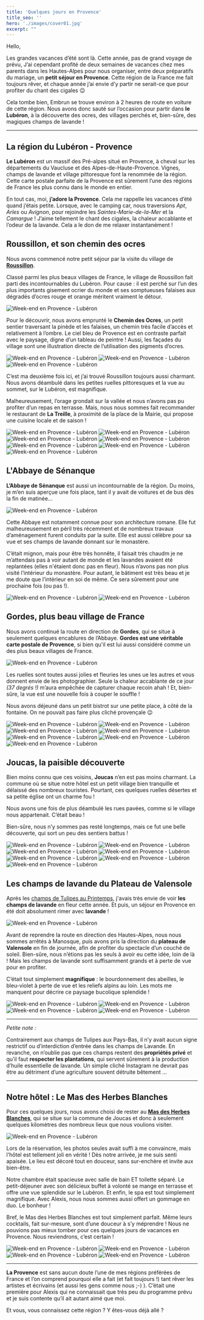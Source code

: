 ```yaml
---
title: 'Quelques jours en Provence'
title_seo: ''
hero: './images/cover01.jpg'
excerpt: ""
---
```


Hello,

Les grandes vacances d’été sont là. Cette année, pas de grand voyage de prévu, J’ai cependant profité de deux semaines de vacances chez mes parents dans les Hautes-Alpes pour nous organiser, entre deux préparatifs du mariage, un **petit séjour en Provence**. Cette région de la France me fait toujours rêver, et chaque année j’ai envie d’y partir ne serait-ce que pour profiter du chant des cigales 😉

Cela tombe bien, Embrun se trouve environ à 2 heures de route en voiture de cette région. Nous avons donc sauté sur l’occasion pour partir dans **le Lubéron**, à la découverte des ocres, des villages perchés et, bien-sûre, des magiques champs de lavande !

------

## La région du Lubéron - Provence

**Le Lubéron** est un massif des Pré-alpes situé en Provence, à cheval sur les départements du Vaucluse et des Alpes-de-Haute-Provence. Vignes, champs de lavande et village pittoresque font la renommée de la région. Cette carte postale parfaite de la Provence est sûrement l’une des régions de France les plus connu dans le monde en entier.

En tout cas, moi, **j’adore la Provence**. Cela me rappelle les vacances d’été quand j’étais petite. Lorsque, avec le camping car, nous traversions _Apt_, _Arles_ ou _Avignon_, pour rejoindre les _Saintes-Marie-de-la-Mer_ et la _Camargue_ ! J’aime tellement le chant des cigales, la chaleur accablante et l’odeur de la lavande. Cela a le don de me relaxer instantanément !


## Roussillon, et son chemin des ocres
Nous avons commencé notre petit séjour par la visite du village de **[Roussillon](https://www.luberoncoeurdeprovence.com/page/roussillon+50993.html)**.

Classé parmi les plus beaux villages de France, le village de Roussillon fait parti des incontournables du Lubéron. Pour cause : il est perché sur l’un des plus importants gisement ocrier du monde et ses somptueuses falaises aux dégradés d’ocres rouge et orange méritent vraiment le détour.

<img alt="Week-end en Provence - Lubéron" src="./images/roussillon05.jpg">

Pour le découvrir, nous avons emprunté le **Chemin des Ocres**, un petit sentier traversant la pinède et les falaises, un chemin très facile d’accès et relativement à l’ombre. Le ciel bleu de Provence est en contraste parfait avec le paysage, digne d’un tableau de peintre ! Aussi, les façades du village sont une illustration directe de l’utilisation des pigments d’ocres.

<img alt="Week-end en Provence - Lubéron" src="./images/roussillon01.jpg">
<img alt="Week-end en Provence - Lubéron" src="./images/roussillon02.jpg">
<img alt="Week-end en Provence - Lubéron" src="./images/roussillon03.jpg">

C’est ma deuxième fois ici, et j’ai trouvé Roussillon toujours aussi charmant. Nous avons déambulé dans les petites ruelles pittoresques et la vue au sommet, sur le Lubéron, est magnifique.

Malheureusement, l’orage grondait sur la vallée et nous n’avons pas pu profiter d’un repas en terrasse. Mais, nous nous sommes fait recommander le restaurant de **La Treille**, à proximité de la place de la Mairie, qui propose une cuisine locale et de saison !

<img alt="Week-end en Provence - Lubéron" src="./images/roussillon06.jpg">
<gallery>
<img alt="Week-end en Provence - Lubéron" src="./images/roussillon07.jpg">
<img alt="Week-end en Provence - Lubéron" src="./images/roussillon08.jpg">
</gallery>
<img alt="Week-end en Provence - Lubéron" src="./images/roussillon09.jpg">
<img alt="Week-end en Provence - Lubéron" src="./images/roussillon10.jpg">
<gallery>
<img alt="Week-end en Provence - Lubéron" src="./images/roussillon11.jpg">
<img alt="Week-end en Provence - Lubéron" src="./images/roussillon12.jpg">
</gallery>

## L'Abbaye de Sénanque
**L’Abbaye de Sénanque** est aussi un incontournable de la région. Du moins, je m’en suis aperçue une fois place, tant il y avait de voitures et de bus dès la fin de matinée...

<img alt="Week-end en Provence - Lubéron" src="./images/abbaye05.jpg">

Cette Abbaye est notamment connue pour son architecture romane. Elle fut malheureusement en péril très récemment et de nombreux travaux d’aménagement furent conduits par la suite. Elle est aussi célèbre pour sa vue et ses champs de lavande donnant sur le monastère.

C’était mignon, mais pour être très honnête, il faisait très chaudm je ne m’attendais pas à voir autant de monde et les lavandes avaient été replantées (elles n'étaient donc pas en fleur). Nous n’avons pas non plus visité l’intérieur du monastère. Pour autant, le bâtiment est très beau et je me doute que l’intérieur en soi de même. Ce sera sûrement pour une prochaine fois (ou pas !).

<gallery>
<img alt="Week-end en Provence - Lubéron" src="./images/abbaye03.jpg">
<img alt="Week-end en Provence - Lubéron" src="./images/abbaye01.jpg">
</gallery>


## Gordes, plus beau village de France
Nous avons continué la route en direction de **Gordes**, qui se situe à seulement quelques encablures de l’Abbaye. **Gordes est une véritable carte postale de Provence**, si bien qu'il est lui aussi considéré comme un des plus beaux villages de France.

<img alt="Week-end en Provence - Lubéron" src="./images/gordes01.jpg">

Les ruelles sont toutes aussi jolies et fleuries les unes ue les autres et vous donnent envie de les photographier. Seule la chaleur accablante de ce jour _(37 degrés !)_ m’aura empêchée de capturer chaque recoin ahah ! Et, bien-sûre, la vue est une nouvelle fois à couper le souffle ! 

Nous avons déjeuné dans un petit bistrot sur une petite place, à côté de la fontaine. On ne pouvait pas faire plus cliché provençale 😉 

<img alt="Week-end en Provence - Lubéron" src="./images/gordes02.jpg">
<gallery>
<img alt="Week-end en Provence - Lubéron" src="./images/gordes03.jpg">
<img alt="Week-end en Provence - Lubéron" src="./images/gordes04.jpg">
<img alt="Week-end en Provence - Lubéron" src="./images/gordes05.jpg">
<img alt="Week-end en Provence - Lubéron" src="./images/gordes06.jpg">
<img alt="Week-end en Provence - Lubéron" src="./images/gordes07.jpg">
<img alt="Week-end en Provence - Lubéron" src="./images/gordes08.jpg">
</gallery>


## Joucas, la paisible découverte
Bien moins connu que ces voisins, **Joucas** n’en est pas moins charmant. La commune où se situe notre hôtel est un petit village bien tranquille et délaissé des nombreux touristes. Pourtant, ces quelques ruelles désertes et sa petite église ont un charme fou ! 

Nous avons une fois de plus déambulé les rues pavées, comme si le village nous appartenait. C’était beau !

Bien-sûre, nous n’y sommes pas resté longtemps, mais ce fut une belle découverte, qui sort un peu des sentiers battus !

<img alt="Week-end en Provence - Lubéron" src="./images/joucas04.jpg">
<gallery>
<img alt="Week-end en Provence - Lubéron" src="./images/joucas01.jpg">
<img alt="Week-end en Provence - Lubéron" src="./images/joucas02.jpg">
<img alt="Week-end en Provence - Lubéron" src="./images/joucas03.jpg">
</gallery>
<gallery>
<img alt="Week-end en Provence - Lubéron" src="./images/joucas07.jpg">
<img alt="Week-end en Provence - Lubéron" src="./images/joucas08.jpg">
</gallery>
<img alt="Week-end en Provence - Lubéron" src="./images/joucas05.jpg">

## Les champs de lavande du Plateau de Valensole
Après les [champs de Tulipes au Printemps](/tulipomania), j'avais très envie de voir **les champs de lavande** en fleur cette année. Et puis, un séjour en Provence en été doit absolument rimer avec **lavande** !

<img alt="Week-end en Provence - Lubéron" src="./images/valensole-lavande06.jpg">

Avant de reprendre la route en direction des Hautes-Alpes, nous nous sommes arrêtés à Manosque, puis avons pris la direction du **plateau de Valensole** en fin de journée, afin de profiter du spectacle d’un couché de soleil. Bien-sûre, nous n’étions pas les seuls à avoir eu cette idée, loin de là ! Mais les champs de lavande sont suffisamment grands et à perte de vue pour en profiter.

C’était tout simplement **magnifique** : le bourdonnement des abeilles, le bleu-violet à perte de vue et les reliefs alpins au loin. Les mots me manquent pour décrire ce paysage bucolique splendide !

<img alt="Week-end en Provence - Lubéron" src="./images/valensole-lavande00.jpg">
<img alt="Week-end en Provence - Lubéron" src="./images/valensole-lavande01.jpg">
<gallery>
<img alt="Week-end en Provence - Lubéron" src="./images/valensole-lavande04.jpg">
<img alt="Week-end en Provence - Lubéron" src="./images/valensole-lavande05.jpg">
</gallery>


---


_Petite note :_

Contrairement aux champs de Tulipes aux Pays-Bas, il n’y avait aucun signe restrictif ou d’interdiction d’entrée dans les champs de Lavande. En revanche, on n’oublie pas que ces champs restent des **propriétés privé** et qu’il faut **respecter les plantations**, qui servent sûrement à la production d’huile essentielle de lavande. Un simple cliché Instagram ne devrait pas être au détriment d’une agriculture souvent détruite bêtement … 

---

## Notre hôtel : Le Mas des Herbes Blanches

Pour ces quelques jours, nous avons choisi de rester au [**Mas des Herbes Blanches**](https://www.herbesblanches.com/fr/), qui se situe sur la commune de Joucas et donc à seulement quelques kilomètres des nombreux lieux que nous voulions visiter. 

<img alt="Week-end en Provence - Lubéron" src="./images/hotel01.jpg">

Lors de la réservation, les photos seules avait suffi à me convaincre, mais l'hôtel est tellement joli en vérité ! Dès notre arrivée, je me suis senti apaisée. Le lieu est décoré tout en douceur, sans sur-enchère et invite aux bien-être.

Notre chambre était spacieuse avec salle de bain ET toilette séparé. Le petit-déjeuner avec son délicieux buffet à volonté se mange en terrasse et offre une vue splendide sur le Lubéron. Et enfin, le spa est tout simplement magnifique. Avec Alexis, nous nous sommes aussi offert un gommage en duo. Le bonheur !

Bref, le Mas des Herbes Blanches est tout simplement parfait. Même leurs cocktails, fait sur-mesure, sont d’une douceur à s’y méprendre ! Nous ne pouvions pas mieux tomber pour ces quelques jours de vacances en Provence. Nous reviendrons, c’est certain !

<img alt="Week-end en Provence - Lubéron" src="./images/hotel02.jpg">
<img alt="Week-end en Provence - Lubéron" src="./images/hotel03.jpg">
<gallery>
<img alt="Week-end en Provence - Lubéron" src="./images/hotel04.jpg">
<img alt="Week-end en Provence - Lubéron" src="./images/hotel05.jpg">
</gallery>

---
 
**La Provence** est sans aucun doute l’une de mes régions préférées de France et l’on comprend pourquoi elle a fait (et fait toujours !) tant rêver les artistes et écrivains (et aussi les gens comme nous ;-) ). C’était une première pour Alexis qui ne connaissait que très peu du programme prévu et je suis contente qu’il ait autant aimé que moi.

Et vous, vous connaissez cette région ? Y êtes-vous déjà allé ?